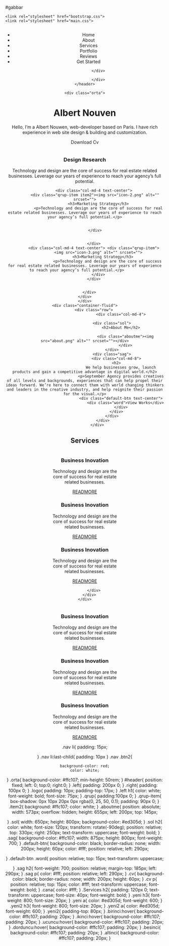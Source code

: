 #gabbar<!DOCTYPE html>
<html lang="en">
<head>
    <meta charset="UTF-8">
    <meta name="viewport" content="width=device-width, initial-scale=1.0">
    <meta http-equiv="X-UA-Compatible" content="ie=edge">
    <title>Gabbar</title>

    <link rel="stylesheet" href="bootstrap.css">
    <link rel="stylesheet" href="main.css">
</head>
<body>
    <header id="header">
            <div class="container">
                    <div class="row">
                        <div class="col-md-2"><div class="logo"><img src="logo.png" alt="" srcset="">
                        </div></div> 
                        <div class="col-md-8 ">
                            <div class="menu ">
                                <ul class="nav justify-content-end">
                                <li class="cana">Home</li>
                                <li class="cana">About</li>
                                <li class="cana">Services</li>
                                <li class="cana">Portfolio</li>
                                <li class="cana">Reviews</li>
                                <li class=""><div class="btn btn2">Get Started</div></li>
                            </ul>
                        </div>
                    </div>
                     
               
                
                </div>
                
                </div>
    </header>

    <div class="orta">
<div class="container">
    <div class="row">
            <div class="col-md-6">
                    <div class="left">
                        <h1>Albert Nouven</h1>
                    <p>Hello, I’m a Albert Nouwen, web-developer based on Paris. I have rich experience in web site design & building and customization.</p>
        <div class="cv text-center"><p>Download Cv</p></div></div></div>
        <div class="col-md-6">
            <div class="right"><img src="sekil.png" alt="" srcset=""></div>
        </div></div>
         
</div>
    </div>     
    <div class="qrup">
    <div class="container">
        <div class="row">
            <div class="col-md-4 text-center">
             <div class="qrup-item">
                    <img src="icon-1.png" alt="" srcset="">
                    <h3>Design Research</h3>
                    <p>Technology and design are the core of success for real estate related businesses. Leverage our years of experience to reach your agency’s full potential.</p>
            </div>
             </div>
                
            <div class="col-md-4 text-center">
             <div class="qrup-item item2"><img src="icon-2.png" alt="" srcset="">
                <h3>Marketing Strategy</h3>
                <p>Technology and design are the core of success for real estate related businesses. Leverage our years of experience to reach your agency’s full potential.</p>


             </div>
                

            </div>
            <div class="col-md-4 text-center"> <div class="qrup-item">
                    <img src="icon-3.png" alt="" srcset="">    
                    <h3>Marketing Strategy</h3>
                        <p>Technology and design are the core of success for real estate related businesses. Leverage our years of experience to reach your agency’s full potential.</p>       
                </div>
            </div>

                
        </div>
    </div>
    </div>
    <div class="container-fluid">
            <div class="row">
                                    <div class="col-md-4">

                            <div class="sol">
                                    <h2>About Me</h2>

                                        <div class="aboutme"><img src="about.png" alt="" srcset=""></div>
                                        </div>
                            </div>
                            <div class="sag">
                                <div class="col-md-8">
                                <h2>
                                    We help businesses grow, launch products and gain a competitive advantage in digital world.</h2>
                                    <p>September Agency provides creatives of all levels and backgrounds, experiences that can help propel their ideas forward. We’re here to connect them with world changing thinkers and leaders in the creative industry, and help reignite their passion for the visual.</p>
                                    <div class="default-btn text-center">
                                        <div class="word">View Works</div>
                                    </div>
                                </div>
                            </div>
                    </div>
               </div>
   <div class="container">
       <div class="Services text-center">
        <h2>Services</h2></div>
        <div class="yeni">
            <div class="row">
                <div class="col-md-4">
                    <div class="birinci">
                        <img src="1.png" alt="" srcset="">
                    <h3>Business Inovation</h3>
                    <p>Technology and design are the <br>core of success for real estate<br> related businesses.</p>
                    <a href="http://wowthemez.com/templates/gabbar/index.html#">READMORE</a>
            </div>
                    </div>
            <div class="col-md-4"> <div class="ikinci">
                <img src="1.png" alt="" srcset="">
                <h3>Business Inovation</h3>
                <p>Technology and design are the <br>core of success for real estate<br> related businesses.</p>
                <a href="http://wowthemez.com/templates/gabbar/index.html#">READMORE</a></div></div>
                <div class="col-md-4">
                    <div class="ucuncu"><img src="1.png" alt="" srcset="">
                        <h3>Business Inovation</h3>
                        <p>Technology and design are the <br>core of success for real estate<br> related businesses.</p>
                        <a href="http://wowthemez.com/templates/gabbar/index.html#">READMORE</a></div>
                </div>
            
            </div>
        </div>
    </div>
<div class="container">
    <div class="yeni2">
        <div class="row">
            <div class="col-md-4">
                <div class="dorduncu">
                    <img src="1.png" alt="" srcset="">
                <h3>Business Inovation</h3>
                <p>Technology and design are the <br>core of success for real estate<br> related businesses.</p>
                <a href="http://wowthemez.com/templates/gabbar/index.html#">READMORE</a>
                </div>
        </div>
        <div class="col-md-4">
            <div class="besinci">
                <img src="1.png" alt="" srcset="">
            <h3>Business Inovation</h3>
            <p>Technology and design are the <br>core of success for real estate<br> related businesses.</p>
            <a href="http://wowthemez.com/templates/gabbar/index.html#">READMORE</a></div>
            <div class="col-md-4">
                <div class="altinci">
                        <img src="1.png" alt="" srcset="">
                        <h3>Business Inovation</h3>
                        <p>Technology and design are the <br>core of success for real estate<br> related businesses.</p>
                        <a href="http://wowthemez.com/templates/gabbar/index.html#">READMORE</a>
                </div>
            </div>
        </div>
        </div>
    </div>
</div>
    
</body>
</html>

.nav li{
    padding: 15px;
    
}
.nav li:last-child{
    padding: 10px
}
.nav .btn2{

    background-color: red;
    color: white;
}
.orta{
    background-color: #ffc107;
    min-height: 50rem;
}
#header{
    position: fixed;
    left: 0;
    top:0;
    right:0;
}
.left{
    padding: 200px 0;
}
.right{
    padding: 100px 0;
}
.logo{
    padding: 10px;
    padding-top: 17px;
}
.left h1{
    color: white;
    font-weight: bold;
    font-size: 75px;
}
.qrup{
    padding:100px 0;
}
.qrup-item{
    box-shadow: 0px 10px 20px 0px rgba(0, 25, 50, 0.1);
    padding: 90px 0; 
}
.item2{
    background: #ffc107;
    color: white;
}
.aboutme{
    position: absolute;
    width: 573px;
    overflow: hidden;
    height: 655px;
    left: 200px;
    top: 145px;


    
}
.sol{
    width: 650px;
    height: 800px;
    background-color: #ed305d;
}
.sol h2{
    color: white;
    font-size: 120px;
    transform: rotate(-90deg);
    position: relative;
    top: 330px;
    right: 250px;
    text-transform: uppercase;
    font-weight: bold;
}
.sag{
    background-color: #ffc107;
    width: 875px;
    height: 800px;
    font-weight: 700;
}
.default-btn{
    background-color: black;
    border-radius: none;
    width: 200px;
    height: 60px;
    color: #fff;
    position: relative;
    left: 290px;
    
}
.default-btn .word{
    position: relative;
    top: 15px;
    text-transform: uppercase;

}
.sag h2{
    font-weight: 700;
    position: relative;
    margin-top: 185px;
    left: 290px;
}
.sag p{
    color: #fff;
    position: relative;
    left: 290px;
}
.cv{
    background-color: black;
    border-radius: none;
    width: 200px;
    height: 60px;
}
.cv p{
    position: relative;
    top: 15px;
    color: #fff;
    text-transform: uppercase;
    font-weight: bold;
}
.cana{
    color: #fff;
}
.Services h2{
    padding: 120px 0;
    text-transform: uppercase;
    font-size: 40px;
    font-weight: bold;
}
.yeni h3{
    font-weight: 800;
    font-size: 20px;
}
.yeni a{
    color: #ed305d;
    font-weight: 600;
}
.yeni2 h3{
    font-weight: 800;
    font-size: 20px;
}
.yeni2 a{
    color: #ed305d;
    font-weight: 600;
}
.yeni2{
padding-top: 80px;
}
.birinci:hover{
    background-color: #ffc107;
    padding: 20px;
}
.ikinci:hover{
    background-color: #ffc107;
    padding: 20px;
}
.ucuncu:hover{
    background-color: #ffc107;
    padding: 20px;
}
.dorduncu:hover{
    background-color: #ffc107;
    padding: 20px;
}
.besinci{
    background-color: #ffc107;
    padding: 20px;
}
.altinci{
    background-color: #ffc107;
    padding: 20px;
}
